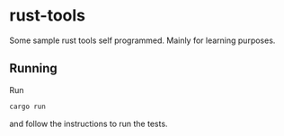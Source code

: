 # rust-tools
Some sample rust tools self programmed. Mainly for learning purposes.

## Running
Run 
```bash
cargo run
```
and follow the instructions to run the tests.
